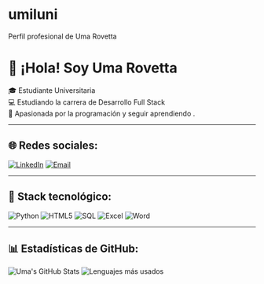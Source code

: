 # umiluni
Perfil profesional de Uma Rovetta
# 👋 ¡Hola! Soy Uma Rovetta

🎓 Estudiante Universitaria  
💻 Estudiando la carrera de Desarrollo Full Stack  
📍 Apasionada por la programación y seguir aprendiendo .

---

## 🌐 Redes sociales:
[![LinkedIn](https://img.shields.io/badge/LinkedIn-blue?logo=linkedin&style=for-the-badge)](https://www.linkedin.com/in/uma-rovetta-a13b51359/)
[![Email](https://img.shields.io/badge/Gmail-D14836?style=for-the-badge&logo=gmail&logoColor=white)](mailto:umiluni4@gmail.com)

---

## 🧰 Stack tecnológico:
![Python](https://img.shields.io/badge/Python-%233776AB.svg?style=for-the-badge&logo=python&logoColor=white)
![HTML5](https://img.shields.io/badge/HTML5-%23E34F26.svg?style=for-the-badge&logo=html5&logoColor=white)
![SQL](https://img.shields.io/badge/SQL-%2300f.svg?style=for-the-badge&logo=sqlite&logoColor=white)
![Excel](https://img.shields.io/badge/Excel-217346?style=for-the-badge&logo=microsoft-excel&logoColor=white)
![Word](https://img.shields.io/badge/Word-2B579A?style=for-the-badge&logo=microsoft-word&logoColor=white)

---

## 📊 Estadísticas de GitHub:
![Uma's GitHub Stats](https://github-readme-stats.vercel.app/api?username=umiiluni&show_icons=true&theme=radical)
![Lenguajes más usados](https://github-readme-stats.vercel.app/api/top-langs/?username=umiiluni&layout=compact&theme=radical)
